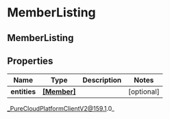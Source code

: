 # MemberListing

## MemberListing

## Properties

|Name | Type | Description | Notes|
|------------ | ------------- | ------------- | -------------|
| **entities** | [**[Member]**](Member) |  | [optional] |



_PureCloudPlatformClientV2@159.1.0_
